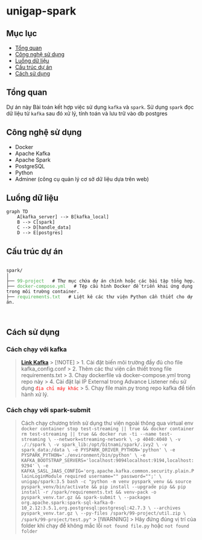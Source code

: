 # unigap-spark
## Mục lục 
- [Tổng quan](#tổng-quan)
- [Công nghệ sử dụng](#công-nghệ-sử-dụng)
- [Luồng dữ liệu](#luồng-dữ-liệu)
- [Cấu trúc dự án](#cấu-trúc-dự-án)
- [Cách sử dụng](#cách-sử-dụng)
## Tổng quan
Dự án này Bài toán kết hợp việc sử dụng `kafka` và `spark`. Sử dụng `spark` đọc dữ liệu từ `kafka` sau đó xử lý, tính toán và lưu trữ vào db postgres

## Công nghệ sử dụng
+ Docker
+ Apache Kafka
+ Apache Spark
+ PostgreSQL
+ Python
+ Adminer (công cụ quản lý cơ sở dữ liệu dựa trên web)

## Luồng dữ liệu
```mermaid
graph TD
    A[kafka_server] --> B[kafka_local]
    B --> C[spark]
    C --> D[handle_data]
    D --> E[postgres]

```

## Cấu trúc dự án
<pre>
<code>
spark/
│
├── <span style="color: #4CAF50;">99-project</span>   # Thư mục chứa dự án chính hoặc các bài tập tổng hợp.
├── <span style="color: #4CAF50;">docker-compose.yml</span>   # Tệp cấu hình Docker để triển khai ứng dụng trong môi trường container.
├── <span style="color: #4CAF50;">requirements.txt</span>   # Liệt kê các thư viện Python cần thiết cho dự án.

</code>
</pre>

## Cách sử dụng
  ### Cách chạy với kafka
   > **[Link Kafka](https://github.com/pKietDE/kafka-postgres)**
      > [!NOTE]
      > 1. Cài đặt biến môi trường đầy đủ cho file kafka_config.conf
      > 2. Thêm các thư viện cần thiết trong file requirements.txt
      > 3. Chạy dockerfile và docker-compose.yml trong repo này
      > 4. Cài đặt lại IP External trong Advance Listener nếu sử dụng <span style="color:red">`địa chỉ máy khác`</span>
      > 5. Chạy file main.py trong repo kafka để tiến hành xử lý.
   
  


  ### Cách chạy với spark-submit
   > Cách chạy chương trình sử dụng thư viện ngoài thông qua virtual env
      ```
      docker container stop test-streaming || true &&
      docker container rm test-streaming || true &&
      docker run -ti --name test-streaming \
      --network=streaming-network \
      -p 4040:4040 \
      -v ./:/spark \
      -v spark_lib:/opt/bitnami/spark/.ivy2 \
      -v spark_data:/data \
      -e PYSPARK_DRIVER_PYTHON='python' \
      -e PYSPARK_PYTHON='./environment/bin/python' \
      -e KAFKA_BOOTSTRAP_SERVERS='localhost:9094localhost:9194,localhost:9294' \
      -e KAFKA_SASL_JAAS_CONFIG='org.apache.kafka.common.security.plain.PlainLoginModule required username="" password="";' \
      unigap/spark:3.5 bash -c "python -m venv pyspark_venv &&
      source pyspark_venv/bin/activate &&
      pip install --upgrade pip &&
      pip install -r /spark/requirements.txt &&
      venv-pack -o pyspark_venv.tar.gz &&
      spark-submit \
      --packages org.apache.spark:spark-sql-kafka-0-10_2.12:3.5.1,org.postgresql:postgresql:42.7.3 \
      --archives pyspark_venv.tar.gz \
      --py-files /spark/99-project/util.zip \
      /spark/99-project/test.py"
      ```
      > [!WARNING]
      > Hãy đứng đúng vị trí của folder khi chạy để không mắc lỗi  `not found file.py` hoặc `not found folder`
  


